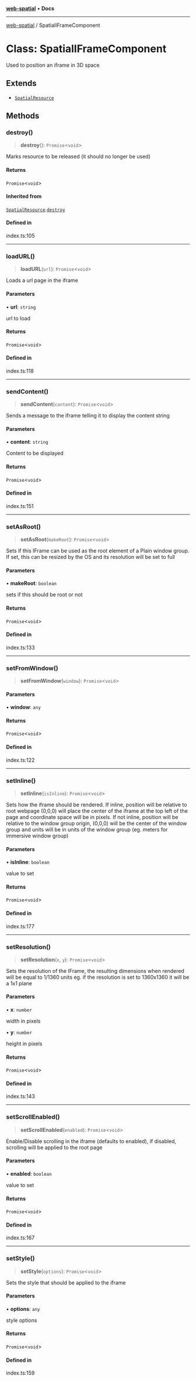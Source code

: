 [**web-spatial**](../README.md) • **Docs**

***

[web-spatial](../globals.md) / SpatialIFrameComponent

# Class: SpatialIFrameComponent

Used to position an iframe in 3D space

## Extends

- [`SpatialResource`](SpatialResource.md)

## Methods

### destroy()

> **destroy**(): `Promise`\<`void`\>

Marks resource to be released (it should no longer be used)

#### Returns

`Promise`\<`void`\>

#### Inherited from

[`SpatialResource`](SpatialResource.md).[`destroy`](SpatialResource.md#destroy)

#### Defined in

index.ts:105

***

### loadURL()

> **loadURL**(`url`): `Promise`\<`void`\>

Loads a url page in the iframe

#### Parameters

• **url**: `string`

url to load

#### Returns

`Promise`\<`void`\>

#### Defined in

index.ts:118

***

### sendContent()

> **sendContent**(`content`): `Promise`\<`void`\>

Sends a message to the iframe telling it to display the content string

#### Parameters

• **content**: `string`

Content to be displayed

#### Returns

`Promise`\<`void`\>

#### Defined in

index.ts:151

***

### setAsRoot()

> **setAsRoot**(`makeRoot`): `Promise`\<`void`\>

Sets if this IFrame can be used as the root element of a Plain window group. If set, this can be resized by the OS and its resolution will be set to full

#### Parameters

• **makeRoot**: `boolean`

sets if this should be root or not

#### Returns

`Promise`\<`void`\>

#### Defined in

index.ts:133

***

### setFromWindow()

> **setFromWindow**(`window`): `Promise`\<`void`\>

#### Parameters

• **window**: `any`

#### Returns

`Promise`\<`void`\>

#### Defined in

index.ts:122

***

### setInline()

> **setInline**(`isInline`): `Promise`\<`void`\>

Sets how the iframe should be rendered. 
If inline, position will be relative to root webpage (0,0,0) will place the center of the iframe at the top left of the page and coordinate space will be in pixels.
If not inline, position will be relative to the window group origin, (0,0,0) will be the center of the window group and units will be in units of the window group (eg. meters for immersive window group)

#### Parameters

• **isInline**: `boolean`

value to set

#### Returns

`Promise`\<`void`\>

#### Defined in

index.ts:177

***

### setResolution()

> **setResolution**(`x`, `y`): `Promise`\<`void`\>

Sets the resolution of the IFrame, the resulting dimensions when rendered will be equal to 1/1360 units
eg. if the resolution is set to 1360x1360 it will be a 1x1 plane

#### Parameters

• **x**: `number`

width in pixels

• **y**: `number`

height in pixels

#### Returns

`Promise`\<`void`\>

#### Defined in

index.ts:143

***

### setScrollEnabled()

> **setScrollEnabled**(`enabled`): `Promise`\<`void`\>

Enable/Disable scrolling in the iframe (defaults to enabled), if disabled, scrolling will be applied to the root page

#### Parameters

• **enabled**: `boolean`

value to set

#### Returns

`Promise`\<`void`\>

#### Defined in

index.ts:167

***

### setStyle()

> **setStyle**(`options`): `Promise`\<`void`\>

Sets the style that should be applied to the iframe

#### Parameters

• **options**: `any`

style options

#### Returns

`Promise`\<`void`\>

#### Defined in

index.ts:159
